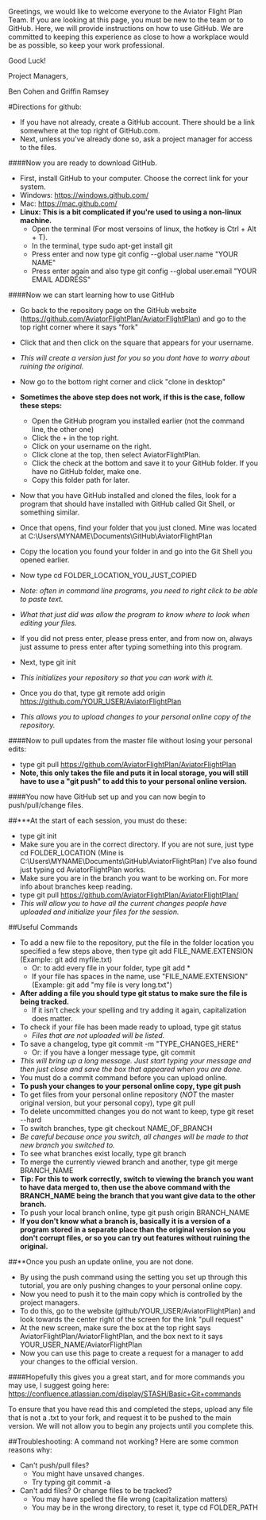 Greetings, we would like to welcome everyone to the Aviator Flight Plan Team. 
If you are looking at this page, you must be new to the team or to GitHub.
Here, we will provide instructions on how to use GitHub.
We are committed to keeping this experience as close to how a workplace would be as possible,
so keep your work professional.


Good Luck!

Project Managers,

Ben Cohen and Griffin Ramsey

#Directions for github:

* If you have not already, create a GitHub account. There should be a link somewhere at the top right of GitHub.com.
* Next, unless you've already done so, ask a project manager for access to the files.

####Now you are ready to download GitHub.
* First, install GitHub to your computer. Choose the correct link for your system.
* Windows: https://windows.github.com/
* Mac: https://mac.github.com/
* __Linux: This is a bit complicated if you're used to using a non-linux machine.__
  * Open the terminal (For most versoins of linux, the hotkey is Ctrl + Alt + T).
  * In the terminal, type sudo apt-get install git
  * Press enter and now type git config --global user.name "YOUR NAME"
  * Press enter again and also type git config --global user.email "YOUR EMAIL ADDRESS"

####Now we can start learning how to use GitHub
* Go back to the repository page on the GitHub website (https://github.com/AviatorFlightPlan/AviatorFlightPlan) and go to the top right corner where it says "fork"
* Click that and then click on the square that appears for your username.
* _This will create a version just for you so you dont have to worry about ruining the original._
* Now go to the bottom right corner and click "clone in desktop"
* __Sometimes the above step does not work, if this is the case, follow these steps:__
    * Open the GitHub program you installed earlier (not the command line, the other one)
    * Click the + in the top right.
    * Click on your username on the right.
    * Click clone at the top, then select AviatorFlightPlan.
    * Click the check at the bottom and save it to your GitHub folder. If you have no GitHub folder, make one.
    * Copy this folder path for later.

* Now that you have GitHub installed and cloned the files, look for a program that should have installed with GitHub called Git Shell, or something similar.
* Once that opens, find your folder that you just cloned. Mine was located at C:\Users\MYNAME\Documents\GitHub\AviatorFlightPlan
* Copy the location you found your folder in and go into the Git Shell you opened earlier.
* Now type cd FOLDER_LOCATION_YOU_JUST_COPIED
* _Note: often in command line programs, you need to right click to be able to paste text._
* _What that just did was allow the program to know where to look when editing your files._
* If you did not press enter, please press enter, and from now on, always just assume to press enter after typing something into this program.
* Next, type git init
* _This initializes your repository so that you can work with it._
* Once you do that, type git remote add origin https://github.com/YOUR_USER/AviatorFlightPlan
* _This allows you to upload changes to your personal online copy of the repository._

####Now to pull updates from the master file without losing your personal edits:
* type git pull https://github.com/AviatorFlightPlan/AviatorFlightPlan
* __Note, this only takes the file and puts it in local storage, you will still have to use a "git push" to add this to your personal online version.__

####You now have GitHub set up and you can now begin to push/pull/change files.

##***At the start of each session, you must do these:
* type git init
* Make sure you are in the correct directory. If you are not sure, just type cd FOLDER_LOCATION (Mine is C:\Users\MYNAME\Documents\GitHub\AviatorFlightPlan) I've also found just typing cd AviatorFlightPlan works.
* Make sure you are in the branch you want to be working on. For more info about branches keep reading.
* type git pull https://github.com/AviatorFlightPlan/AviatorFlightPlan/
* _This will allow you to have all the current changes people have uploaded and initialize your files for the session._

##Useful Commands
* To add a new file to the repository, put the file in the folder location you specified a few steps above, then type git add FILE_NAME.EXTENSION (Example: git add myfile.txt)
  * Or: to add every file in your folder, type git add *
  * If your file has spaces in the name, use "FILE_NAME.EXTENSION" (Example: git add "my file is very long.txt")
* __After adding a file you should type git status to make sure the file is being tracked.__
    * If it isn't check your spelling and try adding it again, capitalization does matter.
* To check if your file has been made ready to upload, type git status
  * _Files that are not uploaded will be listed._
* To save a changelog, type git commit -m "TYPE_CHANGES_HERE"
  * Or: if you have a longer message type, git commit
* _This will bring up a long message. Just start typing your message and then just close and save the box that appeared when you are done._
* You must do a commit command before you can upload online.
* __To push your changes to your personal online copy, type git push__
* To get files from your personal online repository (_NOT_ the master original version, but your personal copy), type git pull
* To delete uncommitted changes you do not want to keep, type git reset --hard
* To switch branches, type git checkout NAME_OF_BRANCH
* _Be careful because once you switch, all changes will be made to that new branch you switched to._
* To see what branches exist locally, type git branch
* To merge the currently viewed branch and another, type git merge BRANCH_NAME
* __Tip: For this to work correctly, switch to viewing the branch you want to have data merged to, then use the above command with the BRANCH_NAME being the branch that you want give data to the other branch.__
* To push your local branch online, type git push origin BRANCH_NAME
* __If you don't know what a branch is, basically it is a version of a program stored in a separate place than the original version so you don't corrupt files, or so you can try out features without ruining the original.__
    
##**Once you push an update online, you are not done.
* By using the push command using the setting you set up through this tutorial, you are only pushing changes to your personal online copy.
* Now you need to push it to the main copy which is controlled by the project managers.
* To do this, go to the website (github/YOUR_USER/AviatorFlightPlan) and look towards the center right of the screen for the link "pull request"
* At the new screen, make sure the box at the top right says AviatorFlightPlan/AviatorFlightPlan, and the box next to it says YOUR_USER_NAME/AviatorFlightPlan
* Now you can use this page to create a request for a manager to add your changes to the official version.


####Hopefully this gives you a great start, and for more commands you may use, I suggest going here: https://confluence.atlassian.com/display/STASH/Basic+Git+commands
    
To ensure that you have read this and completed the steps, upload any file that is not a .txt to your fork, and request it to be pushed to the main version. We will not allow you to begin any projects until you complete this.
    
##Troubleshooting:
A command not working? Here are some common reasons why:
* Can't push/pull files?
    * You might have unsaved changes.
    * Try typing git commit -a
* Can't add files? Or change files to be tracked?
    * You may have spelled the file wrong (capitalization matters)
    * You may be in the wrong directory, to reset it, type cd FOLDER_PATH

